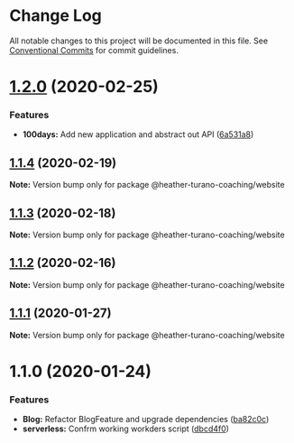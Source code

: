 # Change Log

All notable changes to this project will be documented in this file.
See [Conventional Commits](https://conventionalcommits.org) for commit guidelines.

# [1.2.0](https://gitlab.com/imaginedelements/heather-turano-coaching/live-life-mindful/compare/@heather-turano-coaching/website@1.1.4...@heather-turano-coaching/website@1.2.0) (2020-02-25)


### Features

* **100days:** Add new application and abstract out API ([6a531a8](https://gitlab.com/imaginedelements/heather-turano-coaching/live-life-mindful/commit/6a531a88819b92ee04d342889572c30ca1030116))





## [1.1.4](https://gitlab.com/imaginedelements/heather-turano-coaching/live-life-mindful/compare/@heather-turano-coaching/website@1.1.3...@heather-turano-coaching/website@1.1.4) (2020-02-19)

**Note:** Version bump only for package @heather-turano-coaching/website





## [1.1.3](https://gitlab.com/imaginedelements/heather-turano-coaching/live-life-mindful/compare/@heather-turano-coaching/website@1.1.2...@heather-turano-coaching/website@1.1.3) (2020-02-18)

**Note:** Version bump only for package @heather-turano-coaching/website





## [1.1.2](https://gitlab.com/imaginedelements/heather-turano-coaching/live-life-mindful/compare/@heather-turano-coaching/website@1.1.0...@heather-turano-coaching/website@1.1.2) (2020-02-16)

**Note:** Version bump only for package @heather-turano-coaching/website





## [1.1.1](https://gitlab.com/imaginedelements/heather-turano-coaching/live-life-mindful/compare/@heather-turano-coaching/website@1.1.0...@heather-turano-coaching/website@1.1.1) (2020-01-27)

**Note:** Version bump only for package @heather-turano-coaching/website





# 1.1.0 (2020-01-24)


### Features

* **Blog:** Refactor BlogFeature and upgrade dependencies ([ba82c0c](https://gitlab.com/imaginedelements/heather-turano-coaching/live-life-mindful/commit/ba82c0c6ad80b2ef3fc84cae678bc3283e382b39))
* **serverless:** Confrm working workders script ([dbcd4f0](https://gitlab.com/imaginedelements/heather-turano-coaching/live-life-mindful/commit/dbcd4f008a85110702785213799510711d5919bf))
